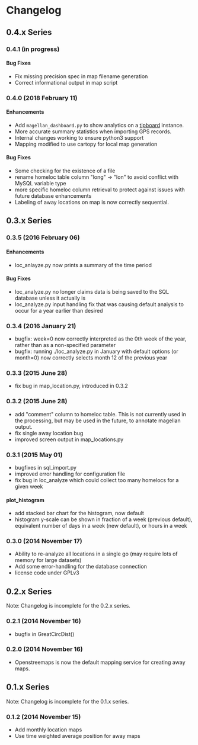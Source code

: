 # Changelog

## 0.4.x Series

### 0.4.1 (in progress)

#### Bug Fixes

* Fix missing precision spec in map filename generation
* Correct informational output in map script

### 0.4.0 (2018 February 11)

#### Enhancements

* Add `magellan_dashboard.py` to show analytics on a [tipboard](https://github.com/allegro/tipboard) instance.
* More accurate summary statistics when importing GPS records.
* Internal changes working to ensure python3 support
* Mapping modified to use cartopy for local map generation

#### Bug Fixes

* Some checking for the existence of a file
* rename homeloc table column "long" -> "lon" to avoid conflict with MySQL variable type
* more specific homeloc column retrieval to protect against issues with future database enhancements
* Labeling of away locations on map is now correctly sequential.

## 0.3.x Series

### 0.3.5 (2016 February 06)

#### Enhancements

* loc_anlayze.py now prints a summary of the time period

#### Bug Fixes

* loc_analyze.py no longer claims data is being saved to the SQL database unless it actually is
* loc_analyze.py input handling fix that was causing default analysis to occur for a year earlier than desired

### 0.3.4 (2016 January 21)

* bugfix: week=0 now correctly interpreted as the 0th week of the year, rather than as a non-specified parameter
* bugfix: running ./loc_analyze.py in January with default options (or month=0) now correctly selects month 12 of the previous year

### 0.3.3 (2015 June 28)

* fix bug in map_location.py, introduced in 0.3.2

### 0.3.2 (2015 June 28)

* add "comment" column to homeloc table. This is not currently used in the processing, but may be used in the future, to annotate magellan output.
* fix single away location bug
* improved screen output in map_locations.py

### 0.3.1 (2015 May 01)

* bugfixes in sql_import.py
* improved error handling for configuration file
* fix bug in loc_analyze which could collect too many homelocs for a given week

#### plot_histogram

* add stacked bar chart for the histogram, now default
* histogram y-scale can be shown in fraction of a week (previous default), equivalent number of days in a week (new default), or hours in a week

### 0.3.0 (2014 November 17)

* Ability to re-analyze all locations in a single go (may require lots of memory for large datasets)
* Add some error-handling for the database connection
* license code under GPLv3

## 0.2.x Series

Note: Changelog is incomplete for the 0.2.x series.

### 0.2.1 (2014 November 16)

* bugfix in GreatCircDist()

### 0.2.0 (2014 November 16)

* Openstreemaps is now the default mapping service for creating away maps.

## 0.1.x Series

Note: Changelog is incomplete for the 0.1.x series.

### 0.1.2 (2014 November 15)

* Add monthly location maps
* Use time weighted average position for away maps
